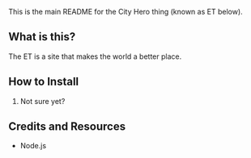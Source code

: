 This is the main README for the City Hero thing (known as ET below).

## What is this?

The ET is a site that makes the world a better place.

## How to Install

1. Not sure yet?

## Credits and Resources

  * Node.js